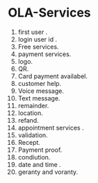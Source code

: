# OLA-Services 
1. first  user .
2. login user id .
3. Free  services.
4. payment services.
5. logo.
6. QR.
7. Card payment availabel.
8. customer help.
9. Voice message.
10. Text message.
11. remainder.
12. location.
13. refand.
14. appointment services .
15. validation.
16. Recept.
17. Payment proof.
18. condiution.
19. date and time .
20. geranty and voranty.
